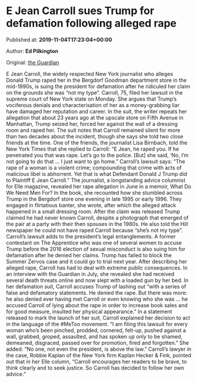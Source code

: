 
# E Jean Carroll sues Trump for defamation following alleged rape

Published at: **2019-11-04T17:23:04+00:00**

Author: **Ed Pilkington**

Original: [the Guardian](https://www.theguardian.com/us-news/2019/nov/04/e-jean-carroll-sues-trump-defamation-alleged-rape-bergdorf-goodman)

E Jean Carroll, the widely respected New York journalist who alleges Donald Trump raped her in the Bergdorf Goodman department store in the mid-1990s, is suing the president for defamation after he ridiculed her claim on the grounds she was “not my type”.
Carroll, 75, filed her lawsuit in the supreme court of New York state on Monday. She argues that Trump’s vociferous denials and characterisation of her as a money-grabbing liar have damaged her reputation and career.
In the suit, the writer repeats her allegation that about 23 years ago at the upscale store on Fifth Avenue in Manhattan, Trump seized her, forced her against the wall of a dressing room and raped her. The suit notes that Carroll remained silent for more than two decades about the incident, though she says she told two close friends at the time.
One of the friends, the journalist Lisa Birnbach, told the New York Times that she replied to Carroll: “E Jean, he raped you. If he penetrated you that was rape. Let’s go to the police. [But] she said, ‘No, I’m not going to do that … I just want to go home.”
Carroll’s lawsuit says: “The rape of a woman is a violent crime; compounding that crime with acts of malicious libel is abhorrent. Yet that is what Defendant Donald J Trump did to Plaintiff E Jean Carroll.”
The journalist, a longstanding advice columnist for Elle magazine, revealed her rape allegation in June in a memoir, What Do We Need Men For? In the book, she recounted how she stumbled across Trump in the Bergdorf store one evening in late 1995 or early 1996.
They engaged in flirtatious banter, she wrote, after which the alleged attack happened in a small dressing room.
After the claim was released Trump claimed he had never known Carroll, despite a photograph that emerged of the pair at a party with their then spouses in the 1980s. He also told the Hill newspaper he could not have raped Carroll because “she’s not my type”.
Carroll’s lawsuit adds to the president’s legal entanglements. A former contestant on The Apprentice who was one of several women to accuse Trump before the 2016 election of sexual misconduct is also suing him for defamation after he denied her claims.
Trump has failed to block the Summer Zervos case and it could go to trial next year.
After describing her alleged rape, Carroll has had to deal with extreme public consequences. In an interview with the Guardian in July, she revealed she had received several death threats online and now slept with a loaded gun by her bed.
In her defamation suit, Carroll accuses Trump of lashing out “with a series of false and defamatory statements. He denied the rape. But there was more: he also denied ever having met Carroll or even knowing who she was … he accused Carroll of lying about the rape in order to increase book sales and for good measure, insulted her physical appearance.”
In a statement released to mark the launch of her suit, Carroll explained her decision to act in the language of the #MeToo movement.
“I am filing this lawsuit for every woman who’s been pinched, prodded, cornered, felt-up, pushed against a wall, grabbed, groped, assaulted, and has spoken up only to be shamed, demeaned, disgraced, passed over for promotion, fired and forgotten.”
She added: “No one, not even the president, is above the law.”
Carroll’s lawyer in the case, Robbie Kaplan of the New York firm Kaplan Hecker & Fink, pointed out that in her Elle column, “Carroll encourages her readers to be brave, to think clearly and to seek justice. So Carroll has decided to follow her own advice.”

